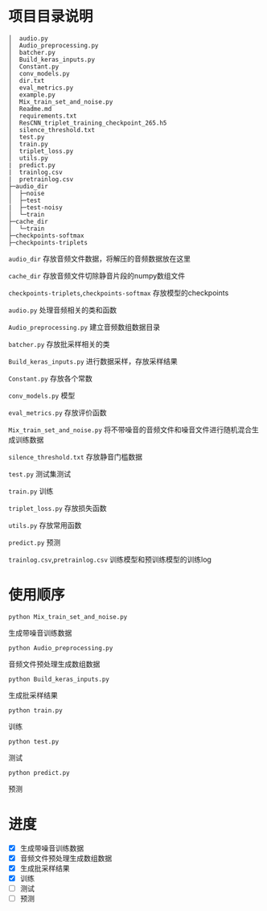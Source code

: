 # 项目目录说明
```
│  audio.py
│  Audio_preprocessing.py
│  batcher.py
│  Build_keras_inputs.py
│  Constant.py
│  conv_models.py
│  dir.txt
│  eval_metrics.py
│  example.py
│  Mix_train_set_and_noise.py
│  Readme.md
│  requirements.txt
│  ResCNN_triplet_training_checkpoint_265.h5
│  silence_threshold.txt
│  test.py
│  train.py
│  triplet_loss.py
│  utils.py
|  predict.py
|  trainlog.csv
|  pretrainlog.csv
├─audio_dir
│  ├─noise
│  ├─test
|  ├─test-noisy
│  └─train       
├─cache_dir
│  └─train   
├─checkpoints-softmax
├─checkpoints-triplets
```
`audio_dir` 存放音频文件数据，将解压的音频数据放在这里

`cache_dir` 存放音频文件切除静音片段的numpy数组文件

`checkpoints-triplets`,`checkpoints-softmax` 存放模型的checkpoints

`audio.py` 处理音频相关的类和函数

`Audio_preprocessing.py` 建立音频数组数据目录

`batcher.py` 存放批采样相关的类

`Build_keras_inputs.py` 进行数据采样，存放采样结果

`Constant.py` 存放各个常数

`conv_models.py` 模型

`eval_metrics.py` 存放评价函数

`Mix_train_set_and_noise.py` 将不带噪音的音频文件和噪音文件进行随机混合生成训练数据

`silence_threshold.txt` 存放静音门槛数据

`test.py` 测试集测试

`train.py` 训练

`triplet_loss.py` 存放损失函数

`utils.py` 存放常用函数

`predict.py` 预测

`trainlog.csv`,`pretrainlog.csv` 训练模型和预训练模型的训练log
# 使用顺序

```shell
python Mix_train_set_and_noise.py
```
生成带噪音训练数据
```shell
python Audio_preprocessing.py
```
音频文件预处理生成数组数据
```shell
python Build_keras_inputs.py
```
生成批采样结果
```shell
python train.py
```
训练
```shell
python test.py
```
测试
```shell
python predict.py
```
预测

# 进度

- [x] 生成带噪音训练数据
- [x] 音频文件预处理生成数组数据
- [x] 生成批采样结果
- [x] 训练
- [ ] 测试
- [ ] 预测
